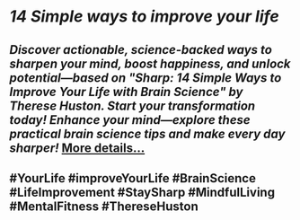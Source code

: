 # *14 Simple ways to improve your life*
## *Discover actionable, science-backed ways to sharpen your mind, boost happiness, and unlock potential—based on "Sharp: 14 Simple Ways to Improve Your Life with Brain Science" by Therese Huston. Start your transformation today! Enhance your mind—explore these practical brain science tips and make every day sharper!* [More details…](https://spiritualkhazaana.com/web-stories/14-simple-ways-to-improve-your-life/)
## #YourLife #improveYourLife #BrainScience #LifeImprovement #StaySharp #MindfulLiving #MentalFitness #ThereseHuston
